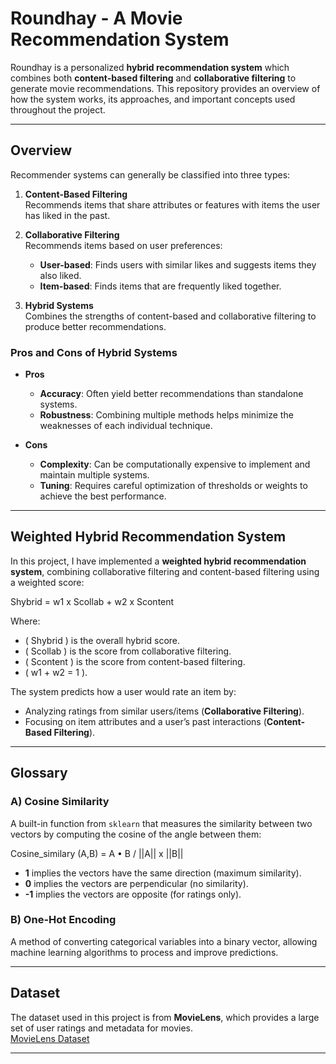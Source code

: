 # Roundhay - A Movie Recommendation System

Roundhay is a personalized **hybrid recommendation system** which combines both **content-based filtering** and **collaborative filtering** to generate movie recommendations. This repository provides an overview of how the system works, its approaches, and important concepts used throughout the project.

---

## Overview

Recommender systems can generally be classified into three types:

1. **Content-Based Filtering**  
   Recommends items that share attributes or features with items the user has liked in the past.

2. **Collaborative Filtering**  
   Recommends items based on user preferences:
   - **User-based**: Finds users with similar likes and suggests items they also liked.
   - **Item-based**: Finds items that are frequently liked together.

3. **Hybrid Systems**  
   Combines the strengths of content-based and collaborative filtering to produce better recommendations.

### Pros and Cons of Hybrid Systems

- **Pros**  
  - **Accuracy**: Often yield better recommendations than standalone systems.  
  - **Robustness**: Combining multiple methods helps minimize the weaknesses of each individual technique.

- **Cons**  
  - **Complexity**: Can be computationally expensive to implement and maintain multiple systems.  
  - **Tuning**: Requires careful optimization of thresholds or weights to achieve the best performance.

---

## Weighted Hybrid Recommendation System

In this project, I have implemented a **weighted hybrid recommendation system**, combining collaborative filtering and content-based filtering using a weighted score:

Shybrid = w1 x Scollab + w2 x Scontent

Where:
- \( Shybrid \) is the overall hybrid score.
- \( Scollab \) is the score from collaborative filtering.
- \( Scontent \) is the score from content-based filtering.
- \( w1 + w2 = 1 \).

The system predicts how a user would rate an item by:
- Analyzing ratings from similar users/items (**Collaborative Filtering**).
- Focusing on item attributes and a user’s past interactions (**Content-Based Filtering**).

---

## Glossary

### A) Cosine Similarity

A built-in function from `sklearn` that measures the similarity between two vectors by computing the cosine of the angle between them:

Cosine_similary (A,B) = A • B / ||A|| x ||B||

- **1** implies the vectors have the same direction (maximum similarity).  
- **0** implies the vectors are perpendicular (no similarity).  
- **-1** implies the vectors are opposite (for ratings only).

### B) One-Hot Encoding

A method of converting categorical variables into a binary vector, allowing machine learning algorithms to process and improve predictions.

---

## Dataset

The dataset used in this project is from **MovieLens**, which provides a large set of user ratings and metadata for movies.  
[MovieLens Dataset](https://grouplens.org/datasets/movielens/)

---
